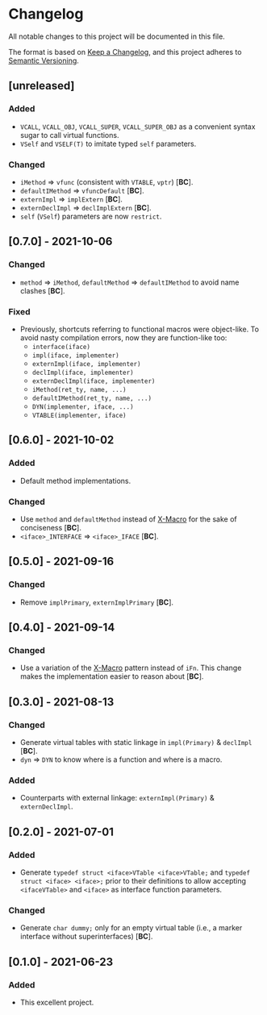 # Changelog
All notable changes to this project will be documented in this file.

The format is based on [Keep a Changelog](https://keepachangelog.com/en/1.0.0/),
and this project adheres to [Semantic Versioning](https://semver.org/spec/v2.0.0.html).

## [unreleased]

### Added

 - `VCALL`, `VCALL_OBJ`, `VCALL_SUPER`, `VCALL_SUPER_OBJ` as a convenient syntax sugar to call virtual functions.
 - `VSelf` and `VSELF(T)` to imitate typed `self` parameters.

### Changed

 - `iMethod` => `vfunc` (consistent with `VTABLE`, `vptr`) [**BC**].
 - `defaultIMethod` => `vfuncDefault` [**BC**].
 - `externImpl` => `implExtern` [**BC**].
 - `externDeclImpl` => `declImplExtern` [**BC**].
 - `self` (`VSelf`) parameters are now `restrict`.

## [0.7.0] - 2021-10-06

### Changed

 - `method` => `iMethod`, `defaultMethod` => `defaultIMethod` to avoid name clashes [**BC**].

### Fixed

- Previously, shortcuts referring to functional macros were object-like. To avoid nasty compilation errors, now they are function-like too:
   - `interface(iface)`
   - `impl(iface, implementer)`
   - `externImpl(iface, implementer)`
   - `declImpl(iface, implementer)`
   - `externDeclImpl(iface, implementer)`
   - `iMethod(ret_ty, name, ...)`
   - `defaultIMethod(ret_ty, name, ...)`
   - `DYN(implementer, iface, ...)`
   - `VTABLE(implementer, iface)`

## [0.6.0] - 2021-10-02

### Added

 - Default method implementations.

### Changed

 - Use `method` and `defaultMethod` instead of [X-Macro] for the sake of conciseness [**BC**].
 - `<iface>_INTERFACE` => `<iface>_IFACE` [**BC**].

## [0.5.0] - 2021-09-16

### Changed

 - Remove `implPrimary`, `externImplPrimary` [**BC**].

## [0.4.0] - 2021-09-14

### Changed

 - Use a variation of the [X-Macro] pattern instead of `iFn`. This change makes the implementation easier to reason about [**BC**].

[X-Macro]: https://en.wikipedia.org/wiki/X_Macro

## [0.3.0] - 2021-08-13

### Changed

 - Generate virtual tables with static linkage in `impl(Primary)` & `declImpl` [**BC**].
 - `dyn` => `DYN` to know where is a function and where is a macro.

### Added

 - Counterparts with external linkage: `externImpl(Primary)` & `externDeclImpl`.

## [0.2.0] - 2021-07-01

### Added

 - Generate `typedef struct <iface>VTable <iface>VTable;` and `typedef struct <iface> <iface>;` prior to their definitions to allow accepting `<ifaceVTable>` and `<iface>` as interface function parameters.

### Changed

 - Generate `char dummy;` only for an empty virtual table (i.e., a marker interface without superinterfaces) [**BC**].

## [0.1.0] - 2021-06-23

### Added

 - This excellent project.
